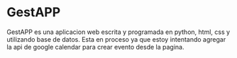 # GestAPP
GestAPP es una aplicacion web escrita y programada en python, html, css y utilizando base de datos. Esta en proceso ya que estoy intentando agregar la api de google calendar para crear evento desde la pagina.
